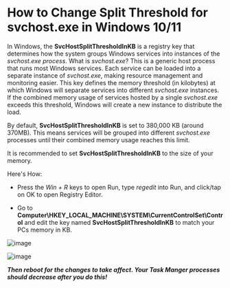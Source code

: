 <h1> How to Change Split Threshold for svchost.exe in Windows 10/11 </h1>

In Windows, the **SvcHostSplitThresholdInKB** is a registry key that determines how the system groups Windows services into instances of the *svchost.exe process*. What is *svchost.exe*? This is a generic host process that runs most Windows services. Each service can be loaded into a separate instance of *svchost.exe*, making resource management and monitoring easier. This key defines the memory threshold (in kilobytes) at which Windows will separate services into different *svchost.exe* instances. If the combined memory usage of services hosted by a single *svchost.exe* exceeds this threshold, Windows will create a new instance to distribute the load.

By default, **SvcHostSplitThresholdInKB** is set to 380,000 KB (around 370MB). This means services will be grouped into different *svchost.exe* processes until their combined memory usage reaches this limit.

It is recommended to set **SvcHostSplitThresholdInKB** to the size of your memory.

Here's How:

- Press the _Win + R_ keys to open Run, type _regedit_ into Run, and click/tap on OK to open Registry Editor.

- Go to **Computer\HKEY_LOCAL_MACHINE\SYSTEM\CurrentControlSet\Control** and edit the key named **SvcHostSplitThresholdInKB** to match your PCs memory in KB.

![image](https://github.com/pabl1ku/SVCHOSTSPLITTHRESHOLDINKB/assets/115459058/50acd151-7924-4e58-985d-8f2f393a799c)

![image](https://github.com/pabl1ku/SVCHOSTSPLITTHRESHOLDINKB/assets/115459058/ba307c6e-a130-49ef-b5a2-bf0bad3dc089)

***Then reboot for the changes to take affect. Your Task Manger processes should decrease after you do this!***
